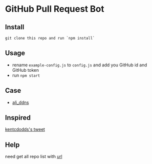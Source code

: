 # GitHub Pull Request Bot

## Install

```
git clone this repo and run `npm install`
```

## Usage

- rename `example-config.js` to `config.js` and add you GitHub id and GitHub token
- run `npm start`

## Case

- [ali_ddns](https://github.com/JinLinGan/ali_ddns/pull/1)

## Inspired

[kentcdodds's tweet](https://twitter.com/kentcdodds/status/948610905373335552)

## Help

need get all repo list with [url](https://github.com/search?l=Markdown&p=2&q=href%3D%27https%3A%2F%2Fapp.codesponsor.io%2Flink&type=Code&utf8=%E2%9C%93)
